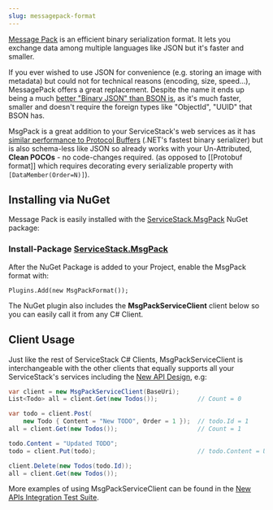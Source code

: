 ```yaml
---
slug: messagepack-format
---
```

[Message Pack](http://msgpack.org/) is an efficient binary serialization format. It lets you exchange data among multiple languages like JSON but it's faster and smaller. 

If you ever wished to use JSON for convenience (e.g. storing an image with metadata) but could not for technical reasons (encoding, size, speed...), MessagePack offers a great replacement. Despite the name it ends up being a much [better "Binary JSON" than BSON is](http://stackoverflow.com/questions/6355497/performant-entity-serialization-bson-vs-messagepack-vs-json), as it's much faster, smaller and doesn't require the foreign types like "ObjectId", "UUID" that BSON has.

MsgPack is a great addition to your ServiceStack's web services as it has [similar performance to Protocol Buffers](http://theburningmonk.com/2012/02/performance-test-binary-serializers-part-iii/) (.NET's fastest binary serializer) but is also schema-less like JSON so already works with your Un-Attributed, **Clean POCOs** - no code-changes required. (as opposed to [[Protobuf format]] which requires decorating every serializable property with `[DataMember(Order=N)]`).

## Installing via NuGet

Message Pack is easily installed with the [ServiceStack.MsgPack](https://nuget.org/packages/ServiceStack.MsgPack) NuGet package:

### Install-Package [ServiceStack.MsgPack](https://nuget.org/packages/ServiceStack.MsgPack)

After the NuGet Package is added to your Project, enable the MsgPack format with:

    Plugins.Add(new MsgPackFormat());

The NuGet plugin also includes the **MsgPackServiceClient** client below so you can easily call it from any C# Client.

## Client Usage

Just like the rest of ServiceStack C# Clients, MsgPackServiceClient is interchangeable with the other clients that equally supports all your ServiceStack's services including the [New API Design](https://github.com/ServiceStack/ServiceStack/wiki/New-Api), e.g:

```csharp
var client = new MsgPackServiceClient(BaseUri);
List<Todo> all = client.Get(new Todos());           // Count = 0

var todo = client.Post(
    new Todo { Content = "New TODO", Order = 1 });  // todo.Id = 1
all = client.Get(new Todos());                      // Count = 1

todo.Content = "Updated TODO";
todo = client.Put(todo);                            // todo.Content = Updated TODO

client.Delete(new Todos(todo.Id));
all = client.Get(new Todos());   
```

More examples of using MsgPackServiceClient can be found in the [New APIs Integration Test Suite](https://github.com/ServiceStack/ServiceStack/blob/master/tests/RazorRockstars.Console.Files/ReqStarsService.cs).